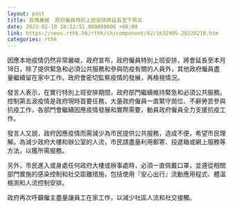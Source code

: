 ```yaml
---
layout: post
title: 疫情嚴峻　政府僱員特別上班安排將延長至下周五
date: 2022-02-10 10:22:51.000000000 +08:00
link: https://news.rthk.hk/rthk/ch/component/k2/1632905-20220210.htm
categories: rthk
---
```


因應本地疫情仍然非常嚴峻，政府宣布，政府僱員特別上班安排，將會延長至本月18日，除了提供緊急和必須公共服務和參與防疫有關的人員外，其他政府僱員盡量繼續留在家中工作。政府會密切監察疫情的發展，再檢視情況。

發言人表示，在實行特別上班安排期間，政府部門繼續維持緊急和必須公共服務。控制第五波疫情是政府現時首要任務，大量政府僱員一直緊守崗位、不辭勞苦參與抗疫工作，各部門會繼續因應疫情發展和實際需要，動員政府僱員全力支援抗疫工作。

發言人又說，政府因應疫情而需減少為市民提供公共服務，造成不便，希望市民理解。為減少政府大樓和辦公室的人流，市民請盡量利用郵寄、投遞箱或網上服務等方法，以獲所需服務。

另外，市民進入或身處任何政府大樓或辦事處時，必須一直佩戴口罩，並遵從相關部門實施的感染控制和社交距離措施，包括使用『安心出行』流動應用程式、體溫檢測和人流控制安排。　

政府再次呼籲僱主盡量讓員工在家工作，以減少社區人流和社交接觸。
